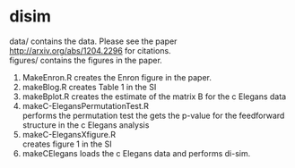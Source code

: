 # disim

data/ 			contains the data.  Please see the paper http://arxiv.org/abs/1204.2296 for citations.       
figures/		contains the figures in the paper.      


      
1)   MakeEnron.R 	creates the Enron figure in the paper.      
2)   makeBlog.R	creates Table 1 in the SI      
3)   makeBplot.R	creates the estimate of the matrix B for the c Elegans data      
4)   makeC-ElegansPermutationTest.R      
			performs the permutation test the gets the p-value for the feedforward structure in the c Elegans analysis      
5)   makeC-ElegansXfigure.R      
			creates figure 1 in the SI      
6)   makeCElegans	loads the c Elegans data and performs di-sim.      